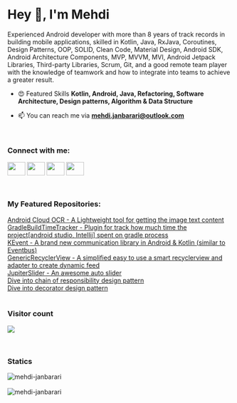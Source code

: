 <h1 align="left">Hey 👋, I'm Mehdi</h1>
<p align="left">Experienced Android developer with more than 8 years of track records in building mobile applications, skilled in Kotlin, Java, RxJava, Coroutines, Design Patterns, OOP, SOLID, Clean Code, Material Design, Android SDK, Android Architecture Components, MVP, MVVM, MVI, Android Jetpack Libraries, Third-party Libraries, Scrum, Git, and a good remote team player with the knowledge of teamwork and how to integrate into teams to achieve a greater result.</p>
  

- 😍 Featured Skills **Kotlin, Android, Java, Refactoring, Software Architecture, Design patterns, Algorithm & Data Structure**

- 📫 You can reach me via **mehdi.janbarari@outlook.com**

<br/>
<h3 align="left">Connect with me:</h3>
<p align="left">
<a href="https://twitter.com/mehdijanbarari" target="blank"><img align="center" src="https://cdn.jsdelivr.net/npm/simple-icons@3.0.1/icons/twitter.svg" height="30" width="40" /></a>
<a href="https://linkedin.com/in/mehdijanbarari" target="blank"><img align="center" src="https://cdn.jsdelivr.net/npm/simple-icons@3.0.1/icons/linkedin.svg" height="30" width="40" /></a>
<a href="https://stackoverflow.com/users/8607069" target="blank"><img align="center" src="https://cdn.jsdelivr.net/npm/simple-icons@3.0.1/icons/stackoverflow.svg"  height="30" width="40" /></a>
<a href="https://instagram.com/codingwithmehdi" target="blank"><img align="center" src="https://cdn.jsdelivr.net/npm/simple-icons@3.0.1/icons/instagram.svg"  height="30" width="40" /></a>
</p>

<br/>
<h3 align="left">My Featured Repositories:</h3>
<a href="https://github.com/janbarari/android-cloud-ocr" target="_blank">Android Cloud OCR - A Lightweight tool for getting the image text content</a>
<br/>
<a href="https://github.com/janbarari/GradleBuildTimeTracker" target="_blank">GradleBuildTimeTracker - Plugin for track how much time the project[android studio, Intellij] spent on gradle process</a>
<br/>
<a href="https://github.com/janbarari/KEvent" target="_blank">KEvent - A brand new communication library in Android & Kotlin (similar to Eventbus)</a>
<br/>
<a href="https://github.com/janbarari/GenericRecyclerView">GenericRecyclerView - A simplified easy to use a smart recyclerview and adapter to create dynamic feed</a>
<br/>
<a href="https://github.com/janbarari/JupiterSlider">JupiterSlider - An awesome auto slider</a>
<br/>
<a href="https://github.com/janbarari/ChainOfResponsibilityPattern" target="_blank">Dive into chain of responsibility design pattern</a>
<br/>
<a href="https://github.com/janbarari/DecoratorPattern" target="_blank">Dive into decorator design pattern</a>
<br/>

<br/>
<p><strong><h3>Visitor count</h3></strong>
<img src="https://profile-counter.glitch.me/janbarari/count.svg" />
</p>

<br/>
<p><strong><h3>Statics</h3></strong>
<div class="row">
  <div class="col">
  <img src="https://github-readme-stats.vercel.app/api/top-langs?username=janbarari&show_icons=true&locale=en&layout=compact" alt="mehdi-janbarari" />
  </div>
  <br/>
  <div class="col">
      <img src="https://github-readme-stats.vercel.app/api?username=janbarari&show_icons=true&locale=en" alt="mehdi-janbarari" />
  </div>
</div>


